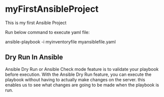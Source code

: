 # myFirstAnsibleProject
This is my first Ansible Project

Run below command to execute yaml file: 

ansible-playbook -i myinventoryfile myansiblefile.yaml

## Dry Run In Ansible
Ansible Dry Run or Ansible Check mode feature is to validate your playbook before execution. 
With the Ansible Dry Run feature, you can execute the playbook without having to actually make changes on the server. 
this enables us to see what changes are going to be made when the playbook is run.
